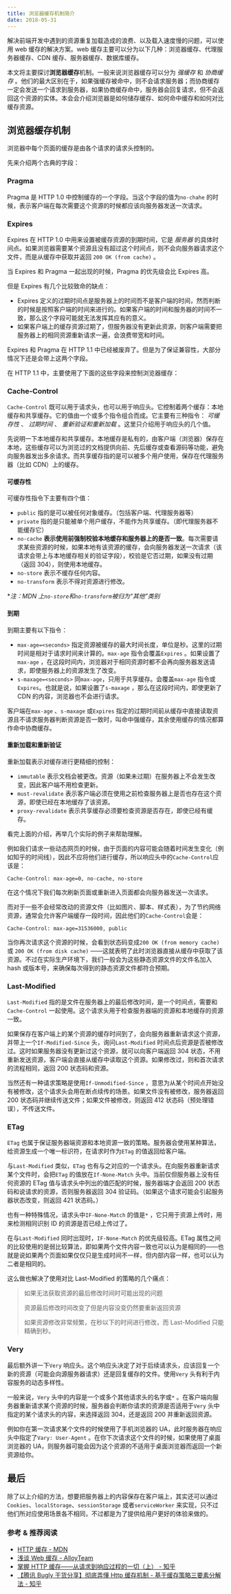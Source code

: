 ```yaml
---
title: 浏览器缓存机制简介
date: 2018-05-31
---
```


解决前端开发中遇到的资源重复加载造成的浪费、以及载入速度慢的问题，可以使用 web 缓存的解决方案。web 缓存主要可以分为以下几种：浏览器缓存、代理服务器缓存、CDN 缓存、服务器缓存、数据库缓存。

本文将主要探讨**浏览器缓存**机制。一般来说浏览器缓存可以分为 _强缓存_ 和 _协商缓存_ 。他们的最大区别在于，如果强缓存被命中，则不会请求服务器；而协商缓存一定会发送一个请求到服务器，如果协商缓存命中，服务器会回复请求，但不会返回这个资源的实体。本会会介绍浏览器是如何储存缓存、如何命中缓存和如何对比缓存资源。

## 浏览器缓存机制

浏览器中每个页面的缓存是由各个请求的请求头控制的。

先来介绍两个古典的字段：

### Pragma

Pragma 是 HTTP 1.0 中控制缓存的一个字段。当这个字段的值为`no-chahe` 的时候，表示客户端在每次需要这个资源的时候都应该向服务器发送一次请求。

### Expires

Expires 在 HTTP 1.0 中用来设置被缓存资源的到期时间，它是 _服务器_ 的具体时间点。如果浏览器需要某个资源且没有超过这个时间点，则不会向服务器请求这个文件，而是从缓存中获取并返回 `200 OK (from cache)` 。

当 Expires 和 Pragma 一起出现的时候，Pragma 的优先级会比 Expires 高。

但是 Expires 有几个比较致命的缺点：

- Expires 定义的过期时间点是服务器上的时间而不是客户端的时间，然而判断的时候是按照客户端的时间来进行的。如果客户端的时间和服务器的时间不一致，那么这个字段可能就无法发挥其应有的意义。
- 如果客户端上的缓存资源过期了，但服务器没有更新此资源，则客户端需要把服务器上的相同资源重新请求一遍，会浪费带宽和时间。

Expires 和 Pragma 在 HTTP 1.1 中已经被废弃了。但是为了保证兼容性，大部分情况下还是会带上这两个字段。

在 HTTP 1.1 中，主要使用了下面的这些字段来控制浏览器缓存：

### Cache-Control

`Cache-Control` 既可以用于请求头，也可以用于响应头。它控制着两个缓存：本地缓存和共享缓存。它的值由一个或多个指令组合而成。它主要有三种指令： _可缓存性_ 、 _过期时间_ 、 _重新验证和重新加载_ 。这里只介绍用于响应头的几个值。

先说明一下本地缓存和共享缓存。本地缓存是私有的，由客户端（浏览器）保存在本地，这些缓存可以为浏览过的文档提供向前、先后缓存或查看源码等功能，避免向服务器发出多余请求。而共享缓存指的是可以被多个用户使用，保存在代理服务器（比如 CDN）上的缓存。

#### 可缓存性

可缓存性指令下主要有四个值：

- `public` 指的是可以被任何对象缓存。（包括客户端、代理服务器等）
- `private` 指的是只能被单个用户缓存，不能作为共享缓存。（即代理服务器不能缓存它）
- `no-cache` **表示使用前强制校验本地缓存和服务器上的是否一致**。每次需要请求某些资源的时候，如果本地有该资源的缓存，会向服务器发送一次请求（该请求会带上与本地缓存相关的验证字段），校验是它否过期，如果没有过期（返回 304），则使用本地缓存。
- `no-store` 表示不缓存任何内容。
- `no-transform` 表示不得对资源进行修改。

\*_注：MDN 上`no-store`和`no-transform`被归为“其他”类别_

#### 到期

到期主要有以下指令：

- `max-age=<seconds>` 指定资源被缓存的最大时间长度，单位是秒。这里的过期时间是相对于请求时间来计算的。`max-age` 指令会覆盖`Expires` 。如果设置了`max-age` ，在这段时间内，浏览器对于相同资源时都不会再向服务器发送请求，即使服务器上的资源发生了改变。
- `s-maxage=<seconds>` 同`max-age`，只用于共享缓存。会覆盖`max-age` 指令或`Expires`。也就是说，如果设置了`s-maxage` ，那么在这段时间内，即使更新了 CDN 的内容，浏览器也不会进行请求。

客户端在`max-age` 、`s-maxage` 或`Expires` 指定的过期时间前从缓存中直接读取资源且不请求服务器判断资源是否一致时，叫命中强缓存，其余使用缓存的情况都算作命中协商缓存。

#### 重新加载和重新验证

重新加载表示对缓存进行更精细的控制：

- `immutable` 表示文档会被更改。资源（如果未过期）在服务器上不会发生改变，因此客户端不用检查更新。
- `must-revalidate` 表示客户端必须在使用之前检查服务器上是否也存在这个资源，即使已经在本地缓存了该资源。
- `proxy-revalidate` 表示共享缓存必须要检查资源是否存在，即使已经有缓存。

看完上面的介绍，再举几个实际的例子来帮助理解。

例如我们请求一些动态网页的时候，由于页面的内容可能会随着时间发生变化（例如知乎的时间线），因此不应将他们进行缓存，所以响应头中的`Cache-Control`应该是：

```
Cache-Control: max-age=0, no-cache, no-store
```

在这个情况下我们每次刷新页面或重新进入页面都会向服务器发送一次请求。

而对于一些不会经常改动的资源文件（比如图片、脚本、样式表），为了节约网络资源，通常会允许客户端缓存一段时间，因此他们的`Cache-Control`会是：

```
Cache-Control: max-age=31536000, public
```

当你再次请求这个资源的时候，会看到状态码变成`200 OK (from memory cache)` 或 `200 OK (from disk cache)` ——这就表明了此时浏览器直接从缓存中获取了该资源。不过在实际生产环境下，我们一般会为这些静态资源文件的文件名加入 hash 或版本号，来确保每次得到的静态资源文件都符合预期。

### Last-Modified

`Last-Modified` 指的是文件在服务器上的最后修改时间，是一个时间点，需要和`Cache-Control` 一起使用。这个请求头用于检查服务器端的资源和本地缓存的资源一致。

如果保存在客户端上的某个资源的缓存时间到了，会向服务器重新请求这个资源，并带上一个`If-Modified-Since` 头，询问`Last-Modified` 时间点后资源是否被修改过。这时如果服务器没有更新过这个资源，就可以向客户端返回 304 状态，不用重新发送资源，客户端会直接从缓存中读取这个资源。如果修改过，则和首次请求的流程相同，返回 200 状态码和资源。

当然还有一种请求策略是使用`If-Unmodified-Since` ，意思为从某个时间点开始没有被修改，这个请求头会用在断点续传的场景。如果文件没有被修改，服务器返回 200 状态码并继续传送文件；如果文件被修改，则返回 412 状态码（预处理错误），不传送文件。

### ETag

`ETag` 也属于保证服务器端资源和本地资源一致的策略。服务器会使用某种算法，给资源生成一个唯一标识符，在请求时作为`ETag` 的值返回给客户端。

与`Last-Modified` 类似，`ETag` 也有与之对应的一个请求头。在向服务器重新请求某个文件时，会把`ETag` 的值放在`If-None-Match` 头中。当前仅但服务器上没有任何资源的 ETag 值与请求头中列出的值匹配的时候，服务器端才会返回 200 状态码和说请求的资源，否则服务器返回 304 验证码。（如果这个请求可能会引起服务器状态改变，则返回 421 状态码。）

也有一种特殊情况，请求头中`IF-None-Match` 的值是`*` ，它只用于资源上传时，用来检测相同识别 ID 的资源是否已经上传过了。

在与`Last-Modified` 同时出现时，`IF-None-Match` 的优先级较高。ETag 属性之间的比较使用的是弱比较算法，即如果两个文件内容一致也可以认为是相同的——也就是说如果两个页面如果仅仅只是生成时间不一样，但内部内容一样，也可以认为二者是相同的。

这么做也解决了使用对比 Last-Modified 的策略的几个痛点：

> 如果无法获取资源的最后修改时间时可能出现的问题
>
> 资源最后修改时间改变了但是内容没变仍然要重新返回资源
>
> 如果资源修改非常频繁，在秒以下的时间进行修改，而 Last-Modified 只能精确到秒。

### Very

最后额外讲一下`Very` 响应头。这个响应头决定了对于后续请求头，应该回复一个新的资源（可能会向源服务器请求）还是回复缓存的文件。使用`Very` 头有利于内容服务的动态多样性。

一般来说，`Very` 头中的内容是一个或多个其他请求头的名字或`*` 。在客户端向服务器重新请求某个资源的时候，服务器会判断你请求的资源是否适用于`Very` 头中指定的某个请求头的内容，来选择返回 304，还是返回 200 并重新返回资源。

例如你在第一次请求某个文件的时候使用了手机浏览器的 UA，此时服务器在响应头中指定了`Vary: User-Agent` 。在你下次请求这个文件的时候，如果使用了桌面浏览器的 UA，则服务器可能会因为这个资源的不适用于桌面浏览器而返回一个新资源给你。

## 最后

除了以上介绍的方法，想要把服务器上的内容保存在客户端上，其实还可以通过`Cookies`、`localStorage`、`sessionStorage` 或者`serviceWorker` 来实现，只不过他们所对应使用场景各不相同，不过都是为了提供给用户更好的体验来做的。

### 参考 & 推荐阅读

- [HTTP 缓存 - MDN](https://developer.mozilla.org/zh-CN/docs/Web/HTTP/Caching_FAQ)
- [浅谈 Web 缓存 - AlloyTeam](http://www.alloyteam.com/2016/03/discussion-on-web-caching/)
- [掌握 HTTP 缓存——从请求到响应过程的一切（上） - 知乎](https://zhuanlan.zhihu.com/p/25512679)
- [【腾讯 Bugly 干货分享】彻底弄懂 Http 缓存机制 - 基于缓存策略三要素分解法 - 知乎](https://zhuanlan.zhihu.com/p/24467558)
